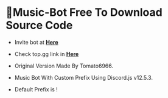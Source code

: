 # 🎉Music-Bot Free To Download Source Code

- Invite bot at [**Here**](https://piemusicbot.tk)

- Check top.gg link in [**Here**](https://top.gg/bot/864821086490066974)

- Original Version Made By Tomato6966.
- Music Bot With Custom Prefix Using Discord.js v12.5.3.
- Default Prefix is !
